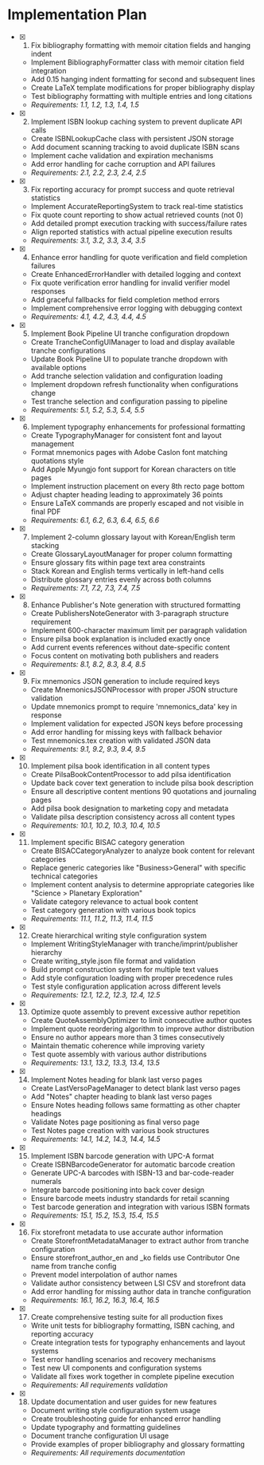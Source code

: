 # Implementation Plan

- [x] 1. Fix bibliography formatting with memoir citation fields and hanging indent
  - Implement BibliographyFormatter class with memoir citation field integration
  - Add 0.15 hanging indent formatting for second and subsequent lines
  - Create LaTeX template modifications for proper bibliography display
  - Test bibliography formatting with multiple entries and long citations
  - _Requirements: 1.1, 1.2, 1.3, 1.4, 1.5_

- [x] 2. Implement ISBN lookup caching system to prevent duplicate API calls
  - Create ISBNLookupCache class with persistent JSON storage
  - Add document scanning tracking to avoid duplicate ISBN scans
  - Implement cache validation and expiration mechanisms
  - Add error handling for cache corruption and API failures
  - _Requirements: 2.1, 2.2, 2.3, 2.4, 2.5_

- [x] 3. Fix reporting accuracy for prompt success and quote retrieval statistics
  - Implement AccurateReportingSystem to track real-time statistics
  - Fix quote count reporting to show actual retrieved counts (not 0)
  - Add detailed prompt execution tracking with success/failure rates
  - Align reported statistics with actual pipeline execution results
  - _Requirements: 3.1, 3.2, 3.3, 3.4, 3.5_

- [x] 4. Enhance error handling for quote verification and field completion failures
  - Create EnhancedErrorHandler with detailed logging and context
  - Fix quote verification error handling for invalid verifier model responses
  - Add graceful fallbacks for field completion method errors
  - Implement comprehensive error logging with debugging context
  - _Requirements: 4.1, 4.2, 4.3, 4.4, 4.5_

- [x] 5. Implement Book Pipeline UI tranche configuration dropdown
  - Create TrancheConfigUIManager to load and display available tranche configurations
  - Update Book Pipeline UI to populate tranche dropdown with available options
  - Add tranche selection validation and configuration loading
  - Implement dropdown refresh functionality when configurations change
  - Test tranche selection and configuration passing to pipeline
  - _Requirements: 5.1, 5.2, 5.3, 5.4, 5.5_

- [x] 6. Implement typography enhancements for professional formatting
  - Create TypographyManager for consistent font and layout management
  - Format mnemonics pages with Adobe Caslon font matching quotations style
  - Add Apple Myungjo font support for Korean characters on title pages
  - Implement instruction placement on every 8th recto page bottom
  - Adjust chapter heading leading to approximately 36 points
  - Ensure LaTeX commands are properly escaped and not visible in final PDF
  - _Requirements: 6.1, 6.2, 6.3, 6.4, 6.5, 6.6_

- [x] 7. Implement 2-column glossary layout with Korean/English term stacking
  - Create GlossaryLayoutManager for proper column formatting
  - Ensure glossary fits within page text area constraints
  - Stack Korean and English terms vertically in left-hand cells
  - Distribute glossary entries evenly across both columns
  - _Requirements: 7.1, 7.2, 7.3, 7.4, 7.5_

- [x] 8. Enhance Publisher's Note generation with structured formatting
  - Create PublishersNoteGenerator with 3-paragraph structure requirement
  - Implement 600-character maximum limit per paragraph validation
  - Ensure pilsa book explanation is included exactly once
  - Add current events references without date-specific content
  - Focus content on motivating both publishers and readers
  - _Requirements: 8.1, 8.2, 8.3, 8.4, 8.5_

- [x] 9. Fix mnemonics JSON generation to include required keys
  - Create MnemonicsJSONProcessor with proper JSON structure validation
  - Update mnemonics prompt to require 'mnemonics_data' key in response
  - Implement validation for expected JSON keys before processing
  - Add error handling for missing keys with fallback behavior
  - Test mnemonics.tex creation with validated JSON data
  - _Requirements: 9.1, 9.2, 9.3, 9.4, 9.5_

- [x] 10. Implement pilsa book identification in all content types
  - Create PilsaBookContentProcessor to add pilsa identification
  - Update back cover text generation to include pilsa book description
  - Ensure all descriptive content mentions 90 quotations and journaling pages
  - Add pilsa book designation to marketing copy and metadata
  - Validate pilsa description consistency across all content types
  - _Requirements: 10.1, 10.2, 10.3, 10.4, 10.5_

- [x] 11. Implement specific BISAC category generation
  - Create BISACCategoryAnalyzer to analyze book content for relevant categories
  - Replace generic categories like "Business>General" with specific technical categories
  - Implement content analysis to determine appropriate categories like "Science > Planetary Exploration"
  - Validate category relevance to actual book content
  - Test category generation with various book topics
  - _Requirements: 11.1, 11.2, 11.3, 11.4, 11.5_

- [x] 12. Create hierarchical writing style configuration system
  - Implement WritingStyleManager with tranche/imprint/publisher hierarchy
  - Create writing_style.json file format and validation
  - Build prompt construction system for multiple text values
  - Add style configuration loading with proper precedence rules
  - Test style configuration application across different levels
  - _Requirements: 12.1, 12.2, 12.3, 12.4, 12.5_

- [x] 13. Optimize quote assembly to prevent excessive author repetition
  - Create QuoteAssemblyOptimizer to limit consecutive author quotes
  - Implement quote reordering algorithm to improve author distribution
  - Ensure no author appears more than 3 times consecutively
  - Maintain thematic coherence while improving variety
  - Test quote assembly with various author distributions
  - _Requirements: 13.1, 13.2, 13.3, 13.4, 13.5_

- [x] 14. Implement Notes heading for blank last verso pages
  - Create LastVersoPageManager to detect blank last verso pages
  - Add "Notes" chapter heading to blank last verso pages
  - Ensure Notes heading follows same formatting as other chapter headings
  - Validate Notes page positioning as final verso page
  - Test Notes page creation with various book structures
  - _Requirements: 14.1, 14.2, 14.3, 14.4, 14.5_

- [x] 15. Implement ISBN barcode generation with UPC-A format
  - Create ISBNBarcodeGenerator for automatic barcode creation
  - Generate UPC-A barcodes with ISBN-13 and bar-code-reader numerals
  - Integrate barcode positioning into back cover design
  - Ensure barcode meets industry standards for retail scanning
  - Test barcode generation and integration with various ISBN formats
  - _Requirements: 15.1, 15.2, 15.3, 15.4, 15.5_

- [x] 16. Fix storefront metadata to use accurate author information
  - Create StorefrontMetadataManager to extract author from tranche configuration
  - Ensure storefront_author_en and _ko fields use Contributor One name from tranche config
  - Prevent model interpolation of author names
  - Validate author consistency between LSI CSV and storefront data
  - Add error handling for missing author data in tranche configuration
  - _Requirements: 16.1, 16.2, 16.3, 16.4, 16.5_

- [x] 17. Create comprehensive testing suite for all production fixes
  - Write unit tests for bibliography formatting, ISBN caching, and reporting accuracy
  - Create integration tests for typography enhancements and layout systems
  - Test error handling scenarios and recovery mechanisms
  - Test new UI components and configuration systems
  - Validate all fixes work together in complete pipeline execution
  - _Requirements: All requirements validation_

- [x] 18. Update documentation and user guides for new features
  - Document writing style configuration system usage
  - Create troubleshooting guide for enhanced error handling
  - Update typography and formatting guidelines
  - Document tranche configuration UI usage
  - Provide examples of proper bibliography and glossary formatting
  - _Requirements: All requirements documentation_